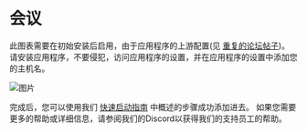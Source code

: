 # 会议

此图表需要在初始安装后启用，由于应用程序的上游配置(见 [重复的论坛帖子](https://forum.duplicati.com/t/error-message-in-browser-the-host-header-sent-by-the-client-is-not-allowed/5806))。 请安装应用程序，不要侵犯，访问应用程序的设置，并在应用程序的设置中添加您的主机名。

![图片](https://user-images.githubusercontent.com/89483932/174445638-bac32cc8-375f-4fdb-a99f-f8b75a4613e1.png)

完成后，您可以使用我们 [快速启动指南](https://truecharts.org/docs/manual/SCALE%20Apps/Quick-Start%20Guides/add-ingress/) 中概述的步骤成功添加进去。 如果您需要更多的帮助或详细信息，请参阅我们的Discord以获得我们的支持员工的帮助。
